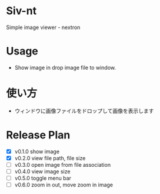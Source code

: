 # Siv-nt
Simple image viewer - nextron



# Usage

- Show image in drop image file to window.

# 使い方

- ウィンドウに画像ファイルをドロップして画像を表示します



# Release Plan

- [x] v0.1.0 show image  
- [x] v0.2.0 view file path, file size  
- [ ] v0.3.0 open image from file association
- [ ] v0.4.0 view image size  
- [ ] v0.5.0 toggle menu bar  
- [ ] v0.6.0 zoom in out, move zoom in image  
